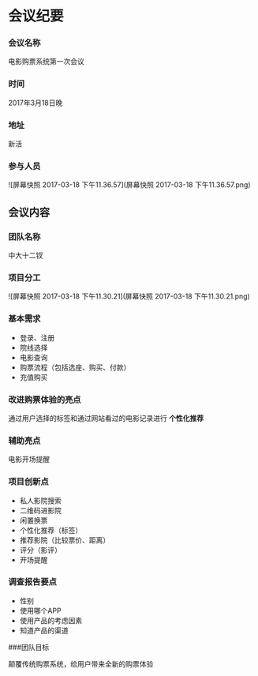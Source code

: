 # 会议纪要

### 会议名称

电影购票系统第一次会议

### 时间

2017年3月18日晚

### 地址

新活

### 参与人员

 ![屏幕快照 2017-03-18 下午11.36.57](屏幕快照 2017-03-18 下午11.36.57.png)

## 会议内容

### 团队名称

中大十二钗



### 项目分工

 ![屏幕快照 2017-03-18 下午11.30.21](屏幕快照 2017-03-18 下午11.30.21.png)



### 基本需求

- 登录、注册
- 院线选择
- 电影查询
- 购票流程（包括选座、购买、付款）
- 充值购买



### 改进购票体验的亮点
通过用户选择的标签和通过网站看过的电影记录进行 **个性化推荐**



### 辅助亮点
电影开场提醒



### 项目创新点

- 私人影院搜索
- 二维码进影院
- 闲置换票
- 个性化推荐（标签）
- 推荐影院（比较票价、距离）
- 评分（影评）
- 开场提醒





### 调查报告要点

- 性别
- 使用哪个APP
- 使用产品的考虑因素
- 知道产品的渠道





###团队目标

颠覆传统购票系统，给用户带来全新的购票体验









